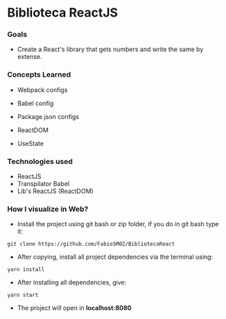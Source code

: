 # Biblioteca ReactJS

### Goals

- Create a React's library that gets numbers and write the same by extense.

### Concepts Learned

- Webpack configs

- Babel config 

- Package.json configs

- ReactDOM

- UseState

  

### Technologies used

- ReactJS
- Transpilator Babel
- Lib's ReactJS (ReactDOM)

### How I visualize in Web?

- Install the project using git bash or zip folder, if you do in git bash type it:

```
git clone https://github.com/FabioSM02/BibliotecaReact
```

- After copying, install all project dependencies via the terminal using:

```
yarn install
```

- After installing all dependencies, give:

```
yarn start
```

- The project will open in **localhost:8080**
